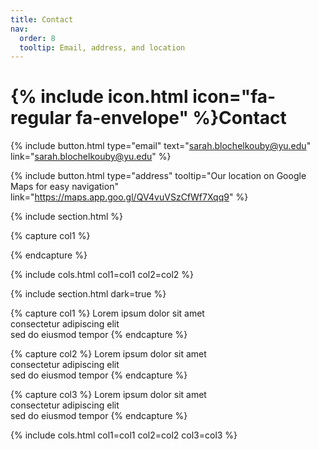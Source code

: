 ```yaml
---
title: Contact
nav:
  order: 8
  tooltip: Email, address, and location
---
```


# {% include icon.html icon="fa-regular fa-envelope" %}Contact


{%
  include button.html
  type="email"
  text="sarah.blochelkouby@yu.edu"
  link="sarah.blochelkouby@yu.edu"
%}

{%
  include button.html
  type="address"
  tooltip="Our location on Google Maps for easy navigation"
  link="https://maps.app.goo.gl/QV4vuVSzCfWf7Xqq9"
%}

{% include section.html %}

{% capture col1 %}


{% endcapture %}

{% include cols.html col1=col1 col2=col2 %}

{% include section.html dark=true %}

{% capture col1 %}
Lorem ipsum dolor sit amet  
consectetur adipiscing elit  
sed do eiusmod tempor
{% endcapture %}

{% capture col2 %}
Lorem ipsum dolor sit amet  
consectetur adipiscing elit  
sed do eiusmod tempor
{% endcapture %}

{% capture col3 %}
Lorem ipsum dolor sit amet  
consectetur adipiscing elit  
sed do eiusmod tempor
{% endcapture %}

{% include cols.html col1=col1 col2=col2 col3=col3 %}
